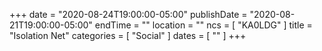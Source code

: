 +++
date = "2020-08-24T19:00:00-05:00"
publishDate = "2020-08-21T19:00:00-05:00"
endTime = ""
location = ""
ncs = [ "KA0LDG" ]
title = "Isolation Net"
categories = [ "Social" ]
dates = [ "" ]
+++
